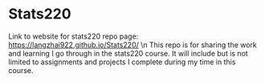 # Stats220

Link to website for stats220 repo page: https://langzhai922.github.io/Stats220/ \n
This repo is for sharing the work and learning I go through in the stats220 course. It will include but is not limited to assignments and projects I complete during my time in this course. 
